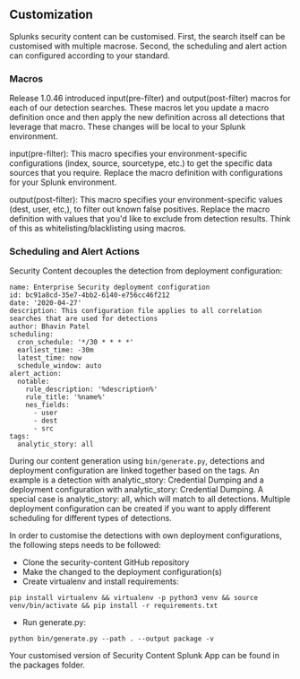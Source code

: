 ## Customization

Splunks security content can be customised. First, the search itself can be customised with multiple macrose. Second, the scheduling and alert action can configured according to your standard.

### Macros

Release 1.0.46 introduced input(pre-filter) and output(post-filter) macros for each of our detection searches. These macros let you update a macro definition once and then apply the new definition across all detections that leverage that macro. These changes will be local to your Splunk environment.

input(pre-filter): This macro specifies your environment-specific configurations (index, source, sourcetype, etc.) to get the specific data sources that you require. Replace the macro definition with configurations for your Splunk environment.

output(post-filter): This macro specifies your environment-specific values (dest, user, etc,), to filter out known false positives. Replace the macro definition with values that you'd like to exclude from detection results. Think of this as whitelisting/blacklisting using macros.


### Scheduling and Alert Actions

Security Content decouples the detection from deployment configuration: 
`````
name: Enterprise Security deployment configuration
id: bc91a8cd-35e7-4bb2-6140-e756cc46f212
date: '2020-04-27'
description: This configuration file applies to all correlation searches that are used for detections
author: Bhavin Patel
scheduling:
  cron_schedule: '*/30 * * * *'
  earliest_time: -30m
  latest_time: now
  schedule_window: auto
alert_action:
  notable:
    rule_description: '%description%'
    rule_title: '%name%'
    nes_fields:
      - user
      - dest
      - src
tags:
  analytic_story: all
`````

During our content generation using ````bin/generate.py````, detections and deployment configuration are linked together based on the tags. An example is a detection with analytic_story: Credential Dumping and a deployment configuration with analytic_story: Credential Dumping. A special case is analytic_story: all, which will match to all detections. Multiple deployment configuration can be created if you want to apply different scheduling for different types of detections.

In order to customise the detections with own deployment configurations, the following steps needs to be followed:
- Clone the security-content GitHub repository
- Make the changed to the deployment configuration(s)
- Create virtualenv and install requirements:
`````
pip install virtualenv && virtualenv -p python3 venv && source venv/bin/activate && pip install -r requirements.txt
`````
- Run generate.py:
`````
python bin/generate.py --path . --output package -v
`````

Your customised version of Security Content Splunk App can be found in the packages folder.
